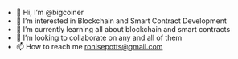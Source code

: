 - 👋 Hi, I’m @bigcoiner
- 👀 I’m interested in Blockchain and Smart Contract Development
- 🌱 I’m currently learning all about blockchain and smart contracts
- 💞️ I’m looking to collaborate on any and all of them
- 📫 How to reach me ronisepotts@gmail.com

<!---
bigcoiner/bigcoiner is a ✨ special ✨ repository because its `README.md` (this file) appears on your GitHub profile.
You can click the Preview link to take a look at your changes.
--->
